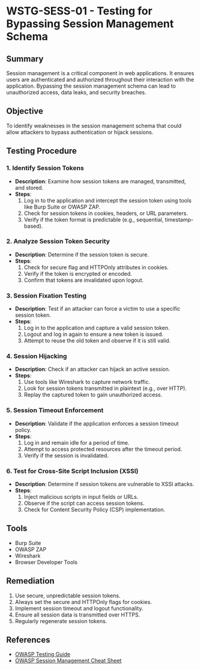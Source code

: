 # WSTG-SESS-01 - Testing for Bypassing Session Management Schema

## Summary
Session management is a critical component in web applications. It ensures users are authenticated and authorized throughout their interaction with the application. Bypassing the session management schema can lead to unauthorized access, data leaks, and security breaches.

## Objective
To identify weaknesses in the session management schema that could allow attackers to bypass authentication or hijack sessions.

## Testing Procedure

### 1. Identify Session Tokens
- **Description**: Examine how session tokens are managed, transmitted, and stored.
- **Steps**:
  1. Log in to the application and intercept the session token using tools like Burp Suite or OWASP ZAP.
  2. Check for session tokens in cookies, headers, or URL parameters.
  3. Verify if the token format is predictable (e.g., sequential, timestamp-based).

### 2. Analyze Session Token Security
- **Description**: Determine if the session token is secure.
- **Steps**:
  1. Check for secure flag and HTTPOnly attributes in cookies.
  2. Verify if the token is encrypted or encoded.
  3. Confirm that tokens are invalidated upon logout.

### 3. Session Fixation Testing
- **Description**: Test if an attacker can force a victim to use a specific session token.
- **Steps**:
  1. Log in to the application and capture a valid session token.
  2. Logout and log in again to ensure a new token is issued.
  3. Attempt to reuse the old token and observe if it is still valid.

### 4. Session Hijacking
- **Description**: Check if an attacker can hijack an active session.
- **Steps**:
  1. Use tools like Wireshark to capture network traffic.
  2. Look for session tokens transmitted in plaintext (e.g., over HTTP).
  3. Replay the captured token to gain unauthorized access.

### 5. Session Timeout Enforcement
- **Description**: Validate if the application enforces a session timeout policy.
- **Steps**:
  1. Log in and remain idle for a period of time.
  2. Attempt to access protected resources after the timeout period.
  3. Verify if the session is invalidated.

### 6. Test for Cross-Site Script Inclusion (XSSI)
- **Description**: Determine if session tokens are vulnerable to XSSI attacks.
- **Steps**:
  1. Inject malicious scripts in input fields or URLs.
  2. Observe if the script can access session tokens.
  3. Check for Content Security Policy (CSP) implementation.

## Tools
- Burp Suite
- OWASP ZAP
- Wireshark
- Browser Developer Tools

## Remediation
1. Use secure, unpredictable session tokens.
2. Always set the secure and HTTPOnly flags for cookies.
3. Implement session timeout and logout functionality.
4. Ensure all session data is transmitted over HTTPS.
5. Regularly regenerate session tokens.

## References
- [OWASP Testing Guide](https://owasp.org/www-project-web-security-testing-guide/)
- [OWASP Session Management Cheat Sheet](https://cheatsheetseries.owasp.org/cheatsheets/Session_Management_Cheat_Sheet.html)
